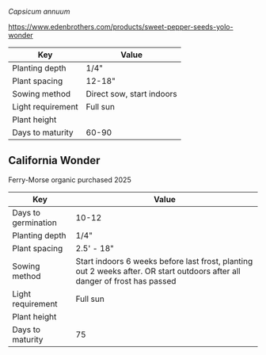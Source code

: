 *Capsicum annuum*

https://www.edenbrothers.com/products/sweet-pepper-seeds-yolo-wonder

| Key               | Value                     |
| ----------------- | ------------------------- |
| Planting depth    | 1/4"                      |
| Plant spacing     | 12-18"                    |
| Sowing method     | Direct sow, start indoors |
| Light requirement | Full sun                  |
| Plant height      |                           |
| Days to maturity  | 60-90                     |
## California Wonder
Ferry-Morse organic purchased 2025

| Key                 | Value                                                                                                                       |
| ------------------- | --------------------------------------------------------------------------------------------------------------------------- |
| Days to germination | 10-12                                                                                                                       |
| Planting depth      | 1/4"                                                                                                                        |
| Plant spacing       | 2.5' - 18"                                                                                                                  |
| Sowing method       | Start indoors 6 weeks before last frost, planting out 2 weeks after. OR start outdoors after all danger of frost has passed |
| Light requirement   | Full sun                                                                                                                    |
| Plant height        |                                                                                                                             |
| Days to maturity    | 75                                                                                                                          |